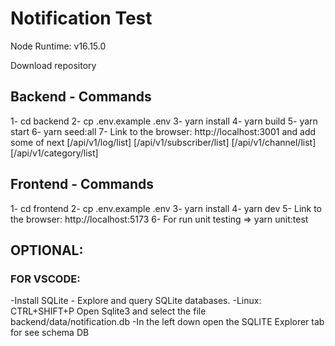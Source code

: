 # Notification Test
Node Runtime: v16.15.0

Download repository

## Backend - Commands
1- cd backend
2- cp .env.example .env
3- yarn install
4- yarn build 
5- yarn start 
6- yarn seed:all
7- Link to the browser: http://localhost:3001 and add some of next
                       [/api/v1/log/list] 
                       [/api/v1/subscriber/list] 
                       [/api/v1/channel/list] 
                       [/api/v1/category/list]

## Frontend - Commands
1- cd frontend
2- cp .env.example .env
3- yarn install
4- yarn dev 
5- Link to the browser: http://localhost:5173
6- For run unit testing => yarn unit:test

## OPTIONAL:
### FOR VSCODE:
  -Install SQLite - Explore and query SQLite databases.
  -Linux: CTRL+SHIFT+P Open Sqlite3 and select the file backend/data/notification.db 
  -In the left down open the SQLITE Explorer tab for see schema DB
